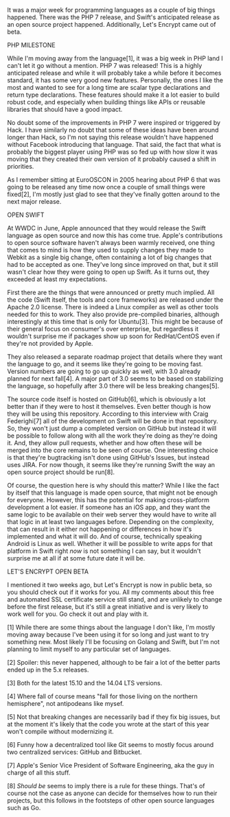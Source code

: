 It was a major week for programming languages as a couple of big things happened. There was the PHP 7 release, and Swift's anticipated release as an open source project happened. Additionally, Let's Encrypt came out of beta.



PHP MILESTONE


While I'm moving away from the language[1], it was a big week in PHP land I can't let it go without a mention. PHP 7 was released! This is a highly anticipated release and while it will probably take a while before it becomes standard, it has some very good new features. Personally, the ones I like the most and wanted to see for a long time are scalar type declarations and return type declarations. These features should make it a lot easier to build robust code, and especially when building things like APIs or reusable libraries that should have a good impact.

No doubt some of the improvements in PHP 7 were inspired or triggered by Hack. I have similarly no doubt that some of these ideas have been around longer than Hack, so I'm not saying this release wouldn't have happened without Facebook introducing that language. That said, the fact that what is probably the biggest player using PHP was so fed up with how slow it was moving that they created their own version of it probably caused a shift in priorities.

As I remember sitting at EuroOSCON in 2005 hearing about PHP 6 that was going to be released any time now once a couple of small things were fixed[2], I'm mostly just glad to see that they've finally gotten around to the next major release.



OPEN SWIFT


At WWDC in June, Apple announced that they would release the Swift language as open source and now this has come true. Apple's contributions to open source software haven't always been warmly received, one thing that comes to mind is how they used to supply changes they made to Webkit as a single big change, often containing a lot of big changes that had to be accepted as one. They've long since improved on that, but it still wasn't clear how they were going to open up Swift. As it turns out, they exceeded at least my expectations.

First there are the things that were announced or pretty much implied. All the code (Swift itself, the tools and core frameworks) are released under the Apache 2.0 license. There is indeed a Linux compiler as well as other tools needed for this to work. They also provide pre-compiled binaries, although interestingly at this time that is only for Ubuntu[3]. This might be because of their general focus on consumer's over enterprise, but regardless it wouldn't surprise me if packages show up soon for RedHat/CentOS even if they're not provided by Apple.

They also released a separate roadmap project that details where they want the language to go, and it seems like they're going to be moving fast. Version numbers are going to go up quickly as well, with 3.0 already planned for next fall[4]. A major part of 3.0 seems to be based on stabilizing the language, so hopefully after 3.0 there will be less breaking changes[5].

The source code itself is hosted on GitHub[6], which is obviously a lot better than if they were to host it themselves. Even better though is how they will be using this repository. According to this interview with Craig Federighi[7] all of the development on Swift will be done in that repository. So, they won't just dump a completed version on GitHub but instead it will be possible to follow along with all the work they're doing as they're doing it. And, they allow pull requests, whether and how often these will be merged into the core remains to be seen of course. One interesting choice is that they're bugtracking isn't done using GitHub's Issues, but instead uses JIRA. For now though, it seems like they're running Swift the way an open source project should be run[8].

Of course, the question here is why should this matter? While I like the fact by itself that this language is made open source, that might not be enough for everyone. However, this has the potential for making cross-platform development a lot easier. If someone has an iOS app, and they want the same logic to be available on their web server they would have to write all that logic in at least two languages before. Depending on the complexity, that can result in it either not happening or differences in how it's implemented and what it will do. And of course, technically speaking Android is Linux as well. Whether it will be possible to write apps for that platform in Swift right _now_ is not something I can say, but it wouldn't surprise me at all if at some future date it will be.



LET'S ENCRYPT OPEN BETA


I mentioned it two weeks ago, but Let's Encrypt is now in public beta, so you should check out if it works for you. All my comments about this free and automated SSL certificate service still stand, and are unlikely to change before the first release, but it's still a great initiative and is very likely to work well for you. Go check it out and play with it.

[1] While there are some things about the language I don't like, I'm mostly moving away because I've been using it for so long and just want to try something new. Most likely I'll be focusing on Golang and Swift, but I'm not planning to limit myself to any particular set of languages.

[2] Spoiler: this never happened, although to be fair a lot of the better parts ended up in the 5.x releases.

[3] Both for the latest 15.10 and the 14.04 LTS versions.

[4] Where fall of course means "fall for those living on the northern hemisphere", not antipodeans like mysef.

[5] Not that breaking changes are necessarily bad if they fix big issues, but at the moment it's likely that the code you wrote at the start of this year won't compile without modernizing it.

[6] Funny how a decentralized tool like Git seems to mostly focus around two centralized services: GitHub and Bitbucket.

[7] Apple's Senior Vice President of Software Engineering, aka the guy in charge of all this stuff.

[8] _Should be_ seems to imply there is a rule for these things. That's of course not the case as anyone can decide for themselves how to run their projects, but this follows in the footsteps of other open source languages such as Go.
